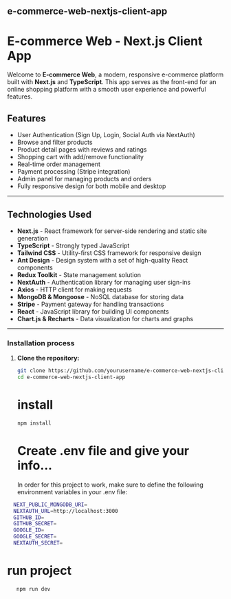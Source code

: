 ## e-commerce-web-nextjs-client-app

# E-commerce Web - Next.js Client App

Welcome to **E-commerce Web**, a modern, responsive e-commerce platform built with **Next.js** and **TypeScript**. This app serves as the front-end for an online shopping platform with a smooth user experience and powerful features.

## Features

- User Authentication (Sign Up, Login, Social Auth via NextAuth)
- Browse and filter products
- Product detail pages with reviews and ratings
- Shopping cart with add/remove functionality
- Real-time order management
- Payment processing (Stripe integration)
- Admin panel for managing products and orders
- Fully responsive design for both mobile and desktop

---

## Technologies Used

- **Next.js** - React framework for server-side rendering and static site generation
- **TypeScript** - Strongly typed JavaScript
- **Tailwind CSS** - Utility-first CSS framework for responsive design
- **Ant Design** - Design system with a set of high-quality React components
- **Redux Toolkit** - State management solution
- **NextAuth** - Authentication library for managing user sign-ins
- **Axios** - HTTP client for making requests
- **MongoDB & Mongoose** - NoSQL database for storing data
- **Stripe** - Payment gateway for handling transactions
- **React** - JavaScript library for building UI components
- **Chart.js & Recharts** - Data visualization for charts and graphs

---

### Installation process

1. **Clone the repository:**

   ```bash
   git clone https://github.com/yourusername/e-commerce-web-nextjs-client-app.git
   cd e-commerce-web-nextjs-client-app
   ```

   # install

   ```bash
   npm install
   ```

   # Create .env file and give your info...

   In order for this project to work, make sure to define the following environment variables in your .env file:

```bash
  NEXT_PUBLIC_MONGODB_URI=
  NEXTAUTH_URL=http://localhost:3000
  GITHUB_ID=
  GITHUB_SECRET=
  GOOGLE_ID=
  GOOGLE_SECRET=
  NEXTAUTH_SECRET=
```

# run project

```bash
   npm run dev
```
